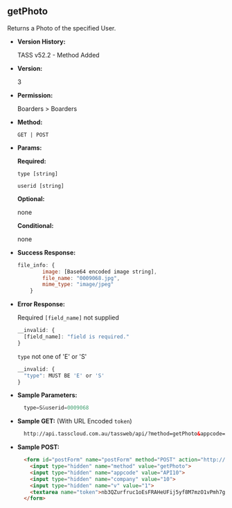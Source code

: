 **getPhoto**
----
  Returns a Photo of the specified User.
  
* **Version History:**

  TASS v52.2 - Method Added

* **Version:**

  3

* **Permission:**

  Boarders > Boarders

* **Method:**

  `GET | POST`
  
*  **Params:**

   **Required:**
 
   `type [string]`

   `userid [string]`
   
   **Optional:**
 
   none

   **Conditional:**

   none

* **Success Response:**
	
	```javascript
	file_info: {
			image: [Base64 encoded image string],
			file_name: "0009068.jpg",
			mime_type: "image/jpeg"
		}
  ```
 
* **Error Response:**

	Required `[field_name]` not supplied
	```javascript
	__invalid: {
	  [field_name]: "field is required."
	}
	```
	
	`type` not one of 'E' or 'S'
	```javascript
	__invalid: {
	  "type": MUST BE 'E' or 'S'
	}
	```

* **Sample Parameters:**

  ```javascript
	type=S&userid=0009068
  ```

* **Sample GET:** (With URL Encoded `token`)

  ```HTML
	http://api.tasscloud.com.au/tassweb/api/?method=getPhoto&appcode=API10&company=10&v=1&token=nb3QZurfruc1oEsFRAHeUFij5yf8M7mzO1vPmh7giNc%3D
  ```
  
* **Sample POST:**

  ```HTML
	<form id="postForm" name="postForm" method="POST" action="http://api.tasscloud.com.au/tassweb/api/">
	  <input type="hidden" name="method" value="getPhoto">
	  <input type="hidden" name="appcode" value="API10">
	  <input type="hidden" name="company" value="10">
	  <input type="hidden" name="v" value="1">
	  <textarea name="token">nb3QZurfruc1oEsFRAHeUFij5yf8M7mzO1vPmh7giNc=</textarea>
	</form>
  ```

